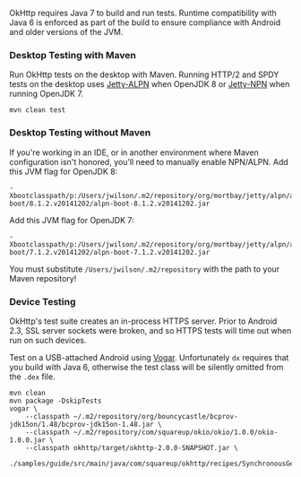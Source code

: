 OkHttp requires Java 7 to build and run tests. Runtime compatibility with Java 6 is enforced as part of the build to ensure compliance with Android and older versions of the JVM.

### Desktop Testing with Maven

Run OkHttp tests on the desktop with Maven. Running HTTP/2 and SPDY tests on the desktop uses [Jetty-ALPN][2] when OpenJDK 8 or [Jetty-NPN][1] when running OpenJDK 7.

```
mvn clean test
```

### Desktop Testing without Maven

If you're working in an IDE, or in another environment where Maven configuration isn't honored, you'll need to manually enable NPN/ALPN. Add this JVM flag for OpenJDK 8:
```
-Xbootclasspath/p:/Users/jwilson/.m2/repository/org/mortbay/jetty/alpn/alpn-boot/8.1.2.v20141202/alpn-boot-8.1.2.v20141202.jar
```

Add this JVM flag for OpenJDK 7:
```
-Xbootclasspath/p:/Users/jwilson/.m2/repository/org/mortbay/jetty/alpn/alpn-boot/7.1.2.v20141202/alpn-boot-7.1.2.v20141202.jar
```

You must substitute `/Users/jwilson/.m2/repository` with the path to your Maven repository!

### Device Testing

OkHttp's test suite creates an in-process HTTPS server. Prior to Android 2.3, SSL server sockets were broken, and so HTTPS tests will time out when run on such devices.

Test on a USB-attached Android using [Vogar][3]. Unfortunately `dx` requires that you build with Java 6, otherwise the test class will be silently omitted from the `.dex` file.

```
mvn clean
mvn package -DskipTests
vogar \
    --classpath ~/.m2/repository/org/bouncycastle/bcprov-jdk15on/1.48/bcprov-jdk15on-1.48.jar \
    --classpath ~/.m2/repository/com/squareup/okio/okio/1.0.0/okio-1.0.0.jar \
    --classpath okhttp/target/okhttp-2.0.0-SNAPSHOT.jar \
    ./samples/guide/src/main/java/com/squareup/okhttp/recipes/SynchronousGet.java
```

 [1]: https://github.com/jetty-project/jetty-npn
 [2]: https://github.com/jetty-project/jetty-alpn
 [3]: https://code.google.com/p/vogar/
